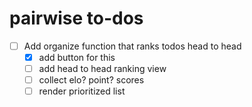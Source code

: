 # pairwise to-dos 

- [ ] Add organize function that ranks todos head to head 
    - [X] add button for this 
    - [ ] add head to head ranking view 
    - [ ] collect elo? point? scores 
    - [ ] render prioritized list 